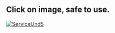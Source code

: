            
## Click on image, safe to use.
[![ServiceUnd5](https://i.ibb.co/d2v7fWM/liyuktjhgr.jpg)](http://gg.gg/17obke)
